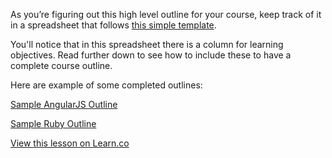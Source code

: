 As you’re figuring out this high level outline for your course, keep track of it in a spreadsheet that follows [this simple template](https://docs.google.com/spreadsheets/d/1k3KrNUMzR_5ewfi2HStrxxnJ3hBryxn8gJKMdIh8lrM/edit#gid=0&vpid=A1). 

You'll notice that in this spreadsheet there is a column for learning objectives. Read further down to see how to include these to have a complete course outline. 

Here are example of some completed outlines:

[Sample AngularJS Outline](https://docs.google.com/spreadsheets/d/1-5e99r70APq-V9LXr-VU2oIOSEJffCPURFjJ8PkC37A/edit#gid=0)

[Sample Ruby Outline](https://docs.google.com/spreadsheets/d/1ByDc4BjraSCapmJuN-qdt6vhad0w7jlX4OYwou8v_3k/edit#gid=0)


<a href='https://learn.co/lessons/writing-it-all-down' data-visibility='hidden'>View this lesson on Learn.co</a>
